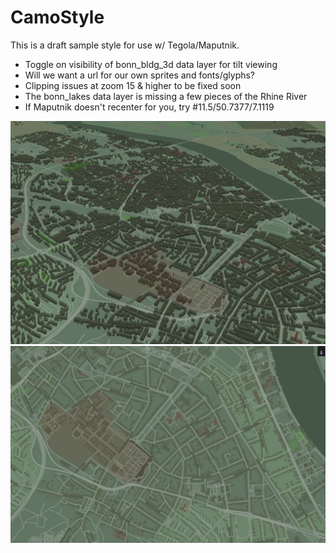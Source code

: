 # CamoStyle
This is a draft sample style for use w/ Tegola/Maputnik.

- Toggle on visibility of bonn_bldg_3d data layer for tilt viewing
- Will we want a url for our own sprites and fonts/glyphs?
- Clipping issues at zoom 15 & higher to be fixed soon
- The bonn_lakes data layer is missing a few pieces of the Rhine River
- If Maputnik doesn't recenter for you, try #11.5/50.7377/7.1119

<img width="600" src="Screenshot1.JPG" />

<img width="600" src="Screenshot2.JPG" />
